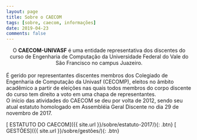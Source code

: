 ```yaml
---
layout: page
title: Sobre o CAECOM
tags: [sobre, caecom, informações]
date: 2019-04-23
comments: false
---
```

    
<center>O <b>CAECOM-UNIVASF</b> é uma entidade representativa dos discentes do curso de Engenharia de Computação da Universidade Federal do Vale do São Francisco no campus Juazeiro.</center>

<br>
É gerido por representantes discentes membros dos Colegiado de Engenharia de Computação da Univasf (CECOMP), eleitos no âmbito acadêmico a partir de eleições nas quais todos membros do corpo discente do curso tem direito a voto em uma chapa de representantes.

<br>
O início das atividades do CAECOM se deu por volta de 2012, sendo seu atual estatuto homologado em Assembléia Geral Discente no dia 29 de novembro de 2017.

[<i class="fas fa-file-alt"></i> ESTATUTO DO CAECOM]({{ site.url }}/sobre/estatuto-2017/){: .btn}
[<i class="fas fa-file-csv"></i> GESTÕES]({{ site.url }}/sobre/gestões/){: .btn}